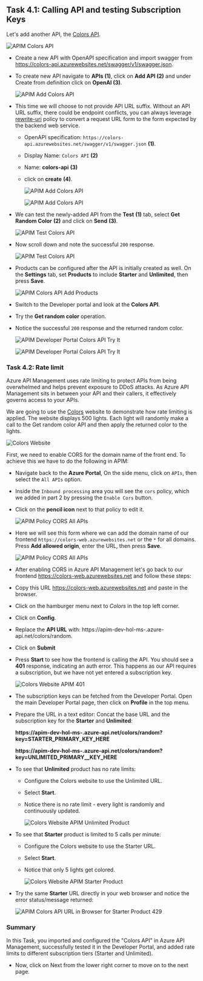 ## Task 4.1: Calling API and testing Subscription Keys

Let's add another API, the [Colors API](https://colors-api.azurewebsites.net/swagger/v1/swagger.json).

![APIM Colors API](media3/01.png)

- Create a new API with OpenAPI specification and import swagger from <https://colors-api.azurewebsites.net/swagger/v1/swagger.json>.
- To create new API navigate to **APIs (1)**, click on **Add API (2)** and under Create from definition click on **OpenAI (3)**.

  ![APIM Add Colors API](media3/P8-T4.1-S2.png)
  
- This time we will choose to not provide API URL suffix. Without an API URL suffix, there could be endpoint conflicts, you can always leverage [rewrite-uri](https://learn.microsoft.com/en-us/azure/api-management/api-management-transformation-policies#RewriteURL) policy to convert a request URL form to the form expected by the backend web service.

  - OpenAPI specification: `https://colors-api.azurewebsites.net/swagger/v1/swagger.json` **(1)**.
  - Display Name: `Colors API` **(2)**
  - Name: **colors-api** **(3)**
  - click on **create** **(4)**.

    ![APIM Add Colors API](media3/openapi.png)

    ![APIM Add Colors API](media3/03.png)

- We can test the newly-added API from the **Test** **(1)** tab, select **Get Random Color** **(2)** and click on **Send** **(3)**.

  ![APIM Test Colors API](media3/P8-T4.1-STest.png)

- Now scroll down and note the successful `200` response.

  ![APIM Test Colors API](media3/04.png)

- Products can be configured after the API is initially created as well. On the **Settings** tab, set **Products** to include **Starter** and **Unlimited**, then press **Save**.

  ![APIM Colors API Add Products](media3/05.png)

- Switch to the Developer portal and look at the **Colors API**.
- Try the **Get random color** operation.
- Notice the successful `200` response and the returned random color.

  ![APIM Developer Portal Colors API Try It](media3/06.png)

  ![APIM Developer Portal Colors API Try It](media3/07.png)

### Task 4.2: Rate limit

Azure API Management uses rate limiting to protect APIs from being overwhelmed and helps prevent exposure to DDoS attacks. As Azure API Management sits in between your API and their callers, it effectively governs access to your APIs.  

We are going to use the [Colors](https://colors-web.azurewebsites.net) website to demonstrate how rate limiting is applied. The website displays 500 lights. Each light will randomly make a call to the Get random color API and then apply the returned color to the lights.

![Colors Website](media3/08.png)

First, we need to enable CORS for the domain name of the front end. To achieve this we have to do the following in APIM:

-  Navigate back to the **Azure Portal**, On the side menu, click on `APIs`, then select the `All APIs` option.
- Inside the `Inbound processing` area you will see the `cors` policy, which we added in part 2 by pressing the `Enable Cors` button.
- Click on the **pencil icon** next to that policy to edit it.

  ![APIM Policy CORS All APIs](media3/all-api.png)  

- Here we will see this form where we can add the domain name of our frontend `https://colors-web.azurewebsites.net` or the `*` for all domains. Press **Add allowed origin**, enter the URL, then press **Save**.

  ![APIM Policy CORS All APIs](media3/10.png)

- After enabling CORS in Azure API Management let's go back to our frontend <https://colors-web.azurewebsites.net> and follow these steps:
- Copy this URL <https://colors-web.azurewebsites.net> and paste in the browser.

- Click on the hamburger menu next to *Colors* in the top left corner.
- Click on **Config**.
- Replace the **API URL** with: https://apim-dev-hol-ms-<inject key="Deployment ID" enableCopy="false" />.azure-api.net/colors/random.
- Click on **Submit**
- Press **Start** to see how the frontend is calling the API. You should see a **401** response, indicating an auth error. This happens as our API requires a subscription, but we have not yet entered a subscription key.

  ![Colors Website APIM 401](media3/11.png)

- The subscription keys can be fetched from the Developer Portal. Open the main Developer Portal page, then click on **Profile** in the top menu. 

- Prepare the URL in a text editor:
Concat the base URL and the subscription key for the **Starter** and **Unlimited**:

    
    **https://apim-dev-hol-ms-<inject key="Deployment ID" enableCopy="false" />.azure-api.net/colors/random?key=STARTER_PRIMARY_KEY_HERE**
  
    **https://apim-dev-hol-ms-<inject key="Deployment ID" enableCopy="false" />.azure-api.net/colors/random?key=UNLIMITED_PRIMARY__KEY_HERE**
    

- To see that **Unlimited** product has no rate limits:
  - Configure the Colors website to use the Unlimited URL.
  - Select **Start**.
  - Notice there is no rate limit - every light is randomly and continuously updated. 

    ![Colors Website APIM Unlimited Product](media3/12.png)

- To see that **Starter** product is limited to 5 calls per minute:
  - Configure the Colors website to use the Starter URL.
  - Select **Start**.
  - Notice that only 5 lights get colored.

    ![Colors Website APIM Starter Product](../../assets/images/color-website-apim-starter-product.png)

- Try the same **Starter** URL directly in your web browser and notice the error status/message returned:

    ![APIM Colors API URL in Browser for Starter Product 429 ](../../assets/images/apim-color-api-url-in-browser-starter-product-429.png)


### Summary
In this Task, you imported and configured the "Colors API" in Azure API Management, successfully tested it in the Developer Portal, and added rate limits to different subscription tiers (Starter and Unlimited).
- Now, click on Next from the lower right corner to move on to the next page.
